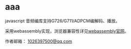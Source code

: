 # aaa
javascript 音频编库支持G726/G711/ADPCM编解码、播放。

采用webassembly实现，浏览器兼容性详见[webassembly官网](https://webassembly.org)。

作者邮箱：
1026397500@qq.com
